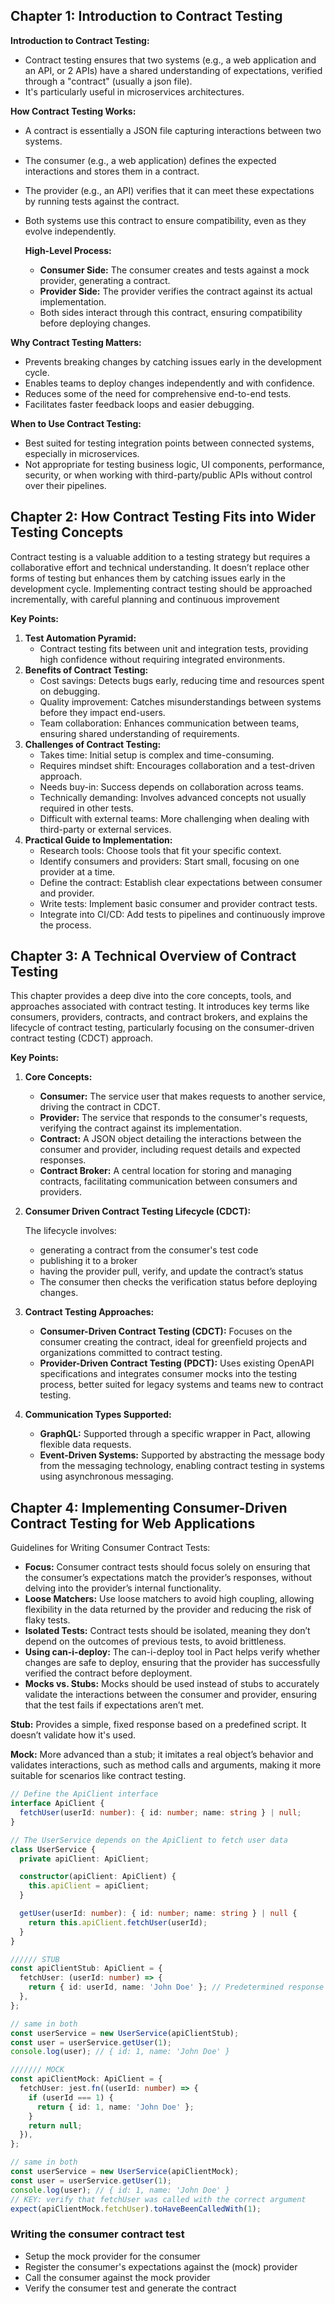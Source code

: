 ## Chapter 1: Introduction to Contract Testing

**Introduction to Contract Testing:**

- Contract testing ensures that two systems (e.g., a web application and an API, or 2 APIs) have a shared understanding of expectations, verified through a "contract" (usually a json file).
- It's particularly useful in microservices architectures.

**How Contract Testing Works:**
- A contract is essentially a JSON file capturing interactions between two systems.
- The consumer (e.g., a web application) defines the expected interactions and stores them in a contract.
- The provider (e.g., an API) verifies that it can meet these expectations by running tests against the contract.
- Both systems use this contract to ensure compatibility, even as they evolve independently.

  

  **High-Level Process:**

  - **Consumer Side:** The consumer creates and tests against a mock provider, generating a contract.
  - **Provider Side:** The provider verifies the contract against its actual implementation.
  - Both sides interact through this contract, ensuring compatibility before deploying changes.

**Why Contract Testing Matters:**
- Prevents breaking changes by catching issues early in the development cycle.
- Enables teams to deploy changes independently and with confidence.
- Reduces some of the need for comprehensive end-to-end tests.
- Facilitates faster feedback loops and easier debugging.

**When to Use Contract Testing:**
- Best suited for testing integration points between connected systems, especially in microservices.
- Not appropriate for testing business logic, UI components, performance, security, or when working with third-party/public APIs without control over their pipelines.

## Chapter 2: How Contract Testing Fits into Wider Testing Concepts

Contract testing is a valuable addition to a testing strategy but requires a collaborative effort and technical understanding. It doesn’t replace other forms of testing but enhances them by catching issues early in the development cycle. Implementing contract testing should be approached incrementally, with careful planning and continuous improvement

**Key Points:**

1. **Test Automation Pyramid:**
   - Contract testing fits between unit and integration tests, providing high confidence without requiring integrated environments.
2. **Benefits of Contract Testing:**
   - Cost savings: Detects bugs early, reducing time and resources spent on debugging.
   - Quality improvement: Catches misunderstandings between systems before they impact end-users.
   - Team collaboration: Enhances communication between teams, ensuring shared understanding of requirements.
3. **Challenges of Contract Testing:**
   - Takes time: Initial setup is complex and time-consuming.
   - Requires mindset shift: Encourages collaboration and a test-driven approach.
   - Needs buy-in: Success depends on collaboration across teams.
   - Technically demanding: Involves advanced concepts not usually required in other tests.
   - Difficult with external teams: More challenging when dealing with third-party or external services.
4. **Practical Guide to Implementation:**
   - Research tools: Choose tools that fit your specific context.
   - Identify consumers and providers: Start small, focusing on one provider at a time.
   - Define the contract: Establish clear expectations between consumer and provider.
   - Write tests: Implement basic consumer and provider contract tests.
   - Integrate into CI/CD: Add tests to pipelines and continuously improve the process.

## Chapter 3: A Technical Overview of Contract Testing

This chapter provides a deep dive into the core concepts, tools, and approaches associated with contract testing. It introduces key terms like consumers, providers, contracts, and contract brokers, and explains the lifecycle of contract testing, particularly focusing on the consumer-driven contract testing (CDCT) approach.

**Key Points:**

1. **Core Concepts:**

   - **Consumer:** The service user that makes requests to another service, driving the contract in CDCT.
   - **Provider:** The service that responds to the consumer's requests, verifying the contract against its implementation.
   - **Contract:** A JSON object detailing the interactions between the consumer and provider, including request details and expected responses.
   - **Contract Broker:** A central location for storing and managing contracts, facilitating communication between consumers and providers.

2. **Consumer Driven Contract Testing Lifecycle (CDCT):**

   The lifecycle involves:

   - generating a contract from the consumer's test code
   - publishing it to a broker
   - having the provider pull, verify, and update the contract’s status
   - The consumer then checks the verification status before deploying changes.

3. **Contract Testing Approaches:**
   - **Consumer-Driven Contract Testing (CDCT):** Focuses on the consumer creating the contract, ideal for greenfield projects and organizations committed to contract testing.
   - **Provider-Driven Contract Testing (PDCT):** Uses existing OpenAPI specifications and integrates consumer mocks into the testing process, better suited for legacy systems and teams new to contract testing.

4. **Communication Types Supported:**
   - **GraphQL:** Supported through a specific wrapper in Pact, allowing flexible data requests.
   - **Event-Driven Systems:** Supported by abstracting the message body from the messaging technology, enabling contract testing in systems using asynchronous messaging.

## Chapter 4: Implementing Consumer-Driven Contract Testing for Web Applications

Guidelines for Writing Consumer Contract Tests:

- **Focus:** Consumer contract tests should focus solely on ensuring that the consumer’s expectations match the provider’s responses, without delving into the provider’s internal functionality.
- **Loose Matchers:** Use loose matchers to avoid high coupling, allowing flexibility in the data returned by the provider and reducing the risk of flaky tests.
- **Isolated Tests:** Contract tests should be isolated, meaning they don’t depend on the outcomes of previous tests, to avoid brittleness.
- **Using can-i-deploy:** The can-i-deploy tool in Pact helps verify whether changes are safe to deploy, ensuring that the provider has successfully verified the contract before deployment.
- **Mocks vs. Stubs:** Mocks should be used instead of stubs to accurately validate the interactions between the consumer and provider, ensuring that the test fails if expectations aren’t met.

**Stub:** Provides a simple, fixed response based on a predefined script. It doesn’t validate how it's used.

**Mock:** More advanced than a stub; it imitates a real object’s behavior and validates interactions, such as method calls and arguments, making it more suitable for scenarios like contract testing.

```typescript
// Define the ApiClient interface
interface ApiClient {
  fetchUser(userId: number): { id: number; name: string } | null;
}

// The UserService depends on the ApiClient to fetch user data
class UserService {
  private apiClient: ApiClient;

  constructor(apiClient: ApiClient) {
    this.apiClient = apiClient;
  }

  getUser(userId: number): { id: number; name: string } | null {
    return this.apiClient.fetchUser(userId);
  }
}

////// STUB
const apiClientStub: ApiClient = {
  fetchUser: (userId: number) => {
    return { id: userId, name: 'John Doe' }; // Predetermined response
  },
};

// same in both 
const userService = new UserService(apiClientStub);
const user = userService.getUser(1);
console.log(user); // { id: 1, name: 'John Doe' }

/////// MOCK
const apiClientMock: ApiClient = {
  fetchUser: jest.fn((userId: number) => {
    if (userId === 1) {
      return { id: 1, name: 'John Doe' };
    }
    return null;
  }),
};

// same in both 
const userService = new UserService(apiClientMock);
const user = userService.getUser(1);
console.log(user); // { id: 1, name: 'John Doe' }
// KEY: verify that fetchUser was called with the correct argument
expect(apiClientMock.fetchUser).toHaveBeenCalledWith(1);
```

### Writing the consumer contract test

- Setup the mock provider for the consumer
- Register the consumer's expectations against the (mock) provider
- Call the consumer against the mock provider
- Verify the consumer test and generate the contract
